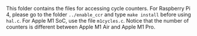 
This folder contains the files for accessing cycle counters.
For Raspberry Pi 4, please go to the folder ``../enable_ccr`` and type ``make install`` before using `hal.c`.
For Apple M1 SoC, use the file ``m1cycles.c``.
Notice that the number of counters is different between Apple M1 Air and Apple M1 Pro.

